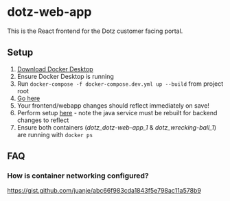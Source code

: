 # dotz-web-app
This is the React frontend for the Dotz customer facing portal.

## Setup
1. [Download Docker Desktop](https://www.docker.com/products/docker-desktop/)
2. Ensure Docker Desktop is running
3. Run `docker-compose -f docker-compose.dev.yml up --build` from project root
4. [Go here](http://localhost:3000)
5. Your frontend/webapp changes should reflect immediately on save!
6. Perform setup [here](https://github.com/dotz-tech/wrecking-ball#start-up-application) - note the java service must be rebuilt for backend changes to reflect
7. Ensure both containers (_dotz_dotz-web-app_1_ & _dotz_wrecking-ball_1_) are running with `docker ps`

## FAQ
### How is container networking configured?
https://gist.github.com/juanje/abc66f983cda1843f5e798ac11a578b9
